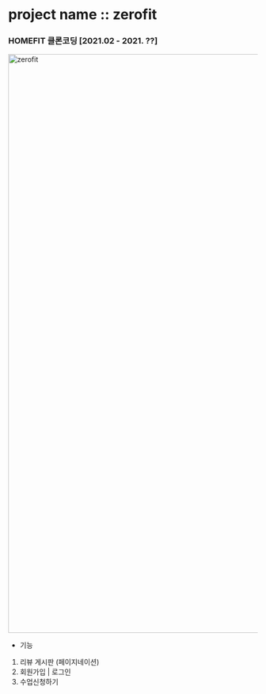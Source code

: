 # project name :: zerofit 
### HOMEFIT 클론코딩 [2021.02 - 2021. ??]

<img width="1169" alt="zerofit" src="https://user-images.githubusercontent.com/77275707/109389391-a1de2680-794f-11eb-81a6-c19d60f67a96.png">

* 기능 
1. 리뷰 게시판 (페이지네이션)
2. 회원가입 | 로그인
3. 수업신청하기 
